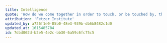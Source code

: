 ```yaml
---
title: Intelligence
quote: 'How do we come together in order to touch, or be touched by, the intelligence we need?'
attribution: 'Fetzer Institute'
updated_by: a726f1e0-85b0-48e3-939b-db6b8482c1d0
updated_at: 1615485784
id: 7dbd062d-b2e5-4e2c-bb30-6a59c6fc75c5
---
```

